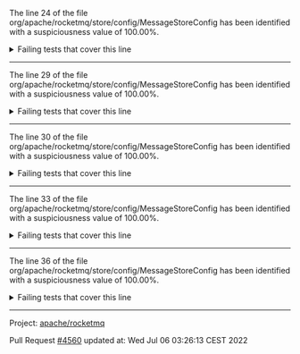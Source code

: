 The line 24 of the file org/apache/rocketmq/store/config/MessageStoreConfig has been identified with a suspiciousness value of 100.00%.

<details>
     <summary>Failing tests that cover this line</summary>

- `org.apache.rocketmq.store.MultiDispatchTest#updateMultiQueueOffset`
- `org.apache.rocketmq.store.MultiDispatchTest#queueKey`
- `org.apache.rocketmq.store.MultiPathMappedFileQueueTest#testFullStorePath`
- `org.apache.rocketmq.store.DefaultMessageStoreCleanFilesTest#testDeleteExpiredFilesBySpaceFull`
- `org.apache.rocketmq.store.MultiPathMappedFileQueueTest#testGetLastMappedFile`
- `org.apache.rocketmq.store.MultiPathMappedFileQueueTest#testLoadReadOnlyMappedFiles`
- `org.apache.rocketmq.store.MultiDispatchTest#wrapMultiDispatch`
- `org.apache.rocketmq.store.DefaultMessageStoreCleanFilesTest#testDeleteExpiredFilesByTimeUp`
- `org.apache.rocketmq.store.MultiPathMappedFileQueueTest#testUpdatePathsOnline`
- `org.apache.rocketmq.store.DefaultMessageStoreCleanFilesTest#testIsSpaceFullFunctionFull2Empty`
- `org.apache.rocketmq.store.DefaultMessageStoreCleanFilesTest#testDeleteExpiredFilesManually`
- `org.apache.rocketmq.store.DefaultMessageStoreCleanFilesTest#testDeleteFilesImmediatelyBySpaceFull`
- `org.apache.rocketmq.store.DefaultMessageStoreShutDownTest#testDispatchBehindWhenShutdown`
</details>

***

The line 29 of the file org/apache/rocketmq/store/config/MessageStoreConfig has been identified with a suspiciousness value of 100.00%.

<details>
     <summary>Failing tests that cover this line</summary>

- `org.apache.rocketmq.store.MultiDispatchTest#updateMultiQueueOffset`
- `org.apache.rocketmq.store.MultiDispatchTest#queueKey`
- `org.apache.rocketmq.store.MultiPathMappedFileQueueTest#testFullStorePath`
- `org.apache.rocketmq.store.DefaultMessageStoreCleanFilesTest#testDeleteExpiredFilesBySpaceFull`
- `org.apache.rocketmq.store.MultiPathMappedFileQueueTest#testGetLastMappedFile`
- `org.apache.rocketmq.store.MultiPathMappedFileQueueTest#testLoadReadOnlyMappedFiles`
- `org.apache.rocketmq.store.MultiDispatchTest#wrapMultiDispatch`
- `org.apache.rocketmq.store.DefaultMessageStoreCleanFilesTest#testDeleteExpiredFilesByTimeUp`
- `org.apache.rocketmq.store.MultiPathMappedFileQueueTest#testUpdatePathsOnline`
- `org.apache.rocketmq.store.DefaultMessageStoreCleanFilesTest#testIsSpaceFullFunctionFull2Empty`
- `org.apache.rocketmq.store.DefaultMessageStoreCleanFilesTest#testDeleteExpiredFilesManually`
- `org.apache.rocketmq.store.DefaultMessageStoreCleanFilesTest#testDeleteFilesImmediatelyBySpaceFull`
- `org.apache.rocketmq.store.DefaultMessageStoreShutDownTest#testDispatchBehindWhenShutdown`
</details>

***

The line 30 of the file org/apache/rocketmq/store/config/MessageStoreConfig has been identified with a suspiciousness value of 100.00%.

<details>
     <summary>Failing tests that cover this line</summary>

- `org.apache.rocketmq.store.MultiDispatchTest#updateMultiQueueOffset`
- `org.apache.rocketmq.store.MultiDispatchTest#queueKey`
- `org.apache.rocketmq.store.MultiPathMappedFileQueueTest#testFullStorePath`
- `org.apache.rocketmq.store.DefaultMessageStoreCleanFilesTest#testDeleteExpiredFilesBySpaceFull`
- `org.apache.rocketmq.store.MultiPathMappedFileQueueTest#testGetLastMappedFile`
- `org.apache.rocketmq.store.MultiPathMappedFileQueueTest#testLoadReadOnlyMappedFiles`
- `org.apache.rocketmq.store.MultiDispatchTest#wrapMultiDispatch`
- `org.apache.rocketmq.store.DefaultMessageStoreCleanFilesTest#testDeleteExpiredFilesByTimeUp`
- `org.apache.rocketmq.store.MultiPathMappedFileQueueTest#testUpdatePathsOnline`
- `org.apache.rocketmq.store.DefaultMessageStoreCleanFilesTest#testIsSpaceFullFunctionFull2Empty`
- `org.apache.rocketmq.store.DefaultMessageStoreCleanFilesTest#testDeleteExpiredFilesManually`
- `org.apache.rocketmq.store.DefaultMessageStoreCleanFilesTest#testDeleteFilesImmediatelyBySpaceFull`
- `org.apache.rocketmq.store.DefaultMessageStoreShutDownTest#testDispatchBehindWhenShutdown`
</details>

***

The line 33 of the file org/apache/rocketmq/store/config/MessageStoreConfig has been identified with a suspiciousness value of 100.00%.

<details>
     <summary>Failing tests that cover this line</summary>

- `org.apache.rocketmq.store.MultiDispatchTest#updateMultiQueueOffset`
- `org.apache.rocketmq.store.MultiDispatchTest#queueKey`
- `org.apache.rocketmq.store.MultiPathMappedFileQueueTest#testFullStorePath`
- `org.apache.rocketmq.store.DefaultMessageStoreCleanFilesTest#testDeleteExpiredFilesBySpaceFull`
- `org.apache.rocketmq.store.MultiPathMappedFileQueueTest#testGetLastMappedFile`
- `org.apache.rocketmq.store.MultiPathMappedFileQueueTest#testLoadReadOnlyMappedFiles`
- `org.apache.rocketmq.store.MultiDispatchTest#wrapMultiDispatch`
- `org.apache.rocketmq.store.DefaultMessageStoreCleanFilesTest#testDeleteExpiredFilesByTimeUp`
- `org.apache.rocketmq.store.MultiPathMappedFileQueueTest#testUpdatePathsOnline`
- `org.apache.rocketmq.store.DefaultMessageStoreCleanFilesTest#testIsSpaceFullFunctionFull2Empty`
- `org.apache.rocketmq.store.DefaultMessageStoreCleanFilesTest#testDeleteExpiredFilesManually`
- `org.apache.rocketmq.store.DefaultMessageStoreCleanFilesTest#testDeleteFilesImmediatelyBySpaceFull`
- `org.apache.rocketmq.store.DefaultMessageStoreShutDownTest#testDispatchBehindWhenShutdown`
</details>

***

The line 36 of the file org/apache/rocketmq/store/config/MessageStoreConfig has been identified with a suspiciousness value of 100.00%.

<details>
     <summary>Failing tests that cover this line</summary>

- `org.apache.rocketmq.store.MultiDispatchTest#updateMultiQueueOffset`
- `org.apache.rocketmq.store.MultiDispatchTest#queueKey`
- `org.apache.rocketmq.store.MultiPathMappedFileQueueTest#testFullStorePath`
- `org.apache.rocketmq.store.DefaultMessageStoreCleanFilesTest#testDeleteExpiredFilesBySpaceFull`
- `org.apache.rocketmq.store.MultiPathMappedFileQueueTest#testGetLastMappedFile`
- `org.apache.rocketmq.store.MultiPathMappedFileQueueTest#testLoadReadOnlyMappedFiles`
- `org.apache.rocketmq.store.MultiDispatchTest#wrapMultiDispatch`
- `org.apache.rocketmq.store.DefaultMessageStoreCleanFilesTest#testDeleteExpiredFilesByTimeUp`
- `org.apache.rocketmq.store.MultiPathMappedFileQueueTest#testUpdatePathsOnline`
- `org.apache.rocketmq.store.DefaultMessageStoreCleanFilesTest#testIsSpaceFullFunctionFull2Empty`
- `org.apache.rocketmq.store.DefaultMessageStoreCleanFilesTest#testDeleteExpiredFilesManually`
- `org.apache.rocketmq.store.DefaultMessageStoreCleanFilesTest#testDeleteFilesImmediatelyBySpaceFull`
- `org.apache.rocketmq.store.DefaultMessageStoreShutDownTest#testDispatchBehindWhenShutdown`
</details>

***

Project: [apache/rocketmq](https://github.com/apache/rocketmq)

Pull Request [#4560](https://github.com/apache/rocketmq/pull/4560) updated at: Wed Jul 06 03:26:13 CEST 2022
